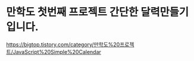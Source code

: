 # 만학도 첫번째 프로젝트 간단한 달력만들기 입니다.

https://bigtop.tistory.com/category/만학도%20프로젝트/JavaScript%20Simple%20Calendar
